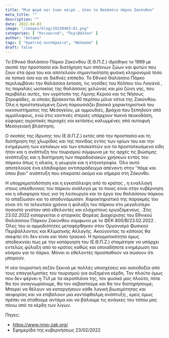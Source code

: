 ```yaml
---
title: "Μια φορά και έναν καιρό , ήταν το θαλάσσιο πάρκο Ζακύνθου"
meta_title: ""
description: ""
date: 2022-04-03
image: "/images/blog/20230403-01.png"
categories: [ "Κοινωνικά", "Περιβάλλον" ]
author: "Antama"
tags: [ "Κρατική ανεπάρκεια", "Θάλασσα" ]
draft: false
---
```


Το Εθνικό Θαλάσσιο Πάρκο Ζακύνθου (Ε.Θ.Π.Ζ.) ιδρύθηκε το 1999 με σκοπό την προστασία και διατήρηση των σπάνιων ζώων και
φυτών που ζουν στα όρια του και αποτελούν σημαντικότατη φυσική κληρονομιά τόσο σε τοπικό όσο και σε διεθνές επίπεδο. Το
Εθνικό Θαλάσσιο Πάρκο περιλαμβάνει την θαλάσσια έκταση, τις νησίδες του Κόλπου του Λαγανά , τις παραλίες ωοτοκίας της
θαλάσσιας χελώνας και μία ζώνη γης, που περιβάλει αυτές, τον υγρότοπο της Λίμνης Κεριού και τις Νήσους Στροφάδες, οι
οποίες βρίσκονται 40 περίπου μίλια νότια της Ζακύνθου. Όλη η προστατευόμενη ζώνη παρουσιάζει βασικά χαρακτηριστικά του
οικοσυστήματος της Μεσογείου, με αμμουδιές, βράχια που ξεπηδούν από αμμόλοφους, ενώ στις κοντινές στεριές υπάρχουν πυκνά
πευκοδάση, εύφορες αγροτικές περιοχές και εκτάσεις καλυμμένες από αυτοφυή Μεσογειακή βλάστηση.

Ο σκοπός της ίδρυσης του (Ε.Θ.Π.Ζ.) εκτός από την προστασία και τη διατήρηση της χλωρίδας και της πανίδας εντός των
ορίων του και την ενημέρωση των κατοίκων και των επισκεπτών για τα προστατευόμενα είδη ήταν και η ανάπτυξη του τουρισμού
σύμφωνα με τις αρχές τις βιώσιμης ανάπτυξης και η διατήρηση των παραδοσιακών χρήσεων εντός του πάρκου όπως η αλιεία, η
γεωργία και η κτηνοτροφία. Όλο αυτό αποτελούσε ένα ελπιδοφόρο αντιπαράδειγμα απέναντι στην ‘’πάμε και όπου βγει’’
ανάπτυξη που επικρατεί ακόμα και σήμερα στη Ζάκυνθο.

Η υποχρηματοδότηση και η εγκατάλειψη από το κράτος , η εναλλαγή στους υπεύθυνους του πάρκου ανάλογα με το ποιος είναι
στην κυβέρνηση και η αδιαφορία τους για τη λειτουργία και το έργο του θαλάσσιου πάρκου το απαξίωσαν και το αποδυνάμωσαν.
Χαρακτηριστικό της παρακμής του είναι ότι τα τελευταία χρόνια η φύλαξη του πάρκου στο μεγαλύτερο ποσοστό γινόταν από
εθελοντές και ελάχιστους εργαζόμενους . Στις 23.02.2022 καταργείται ο ιστορικός Φορέας Διαχείρισης του Εθνικού Θαλάσσιου
Πάρκου Ζακύνθου σύμφωνα με το ΦΕΚ 800/Β/23.02.2022 . Όλες του οι αρμοδιότητες μεταφέρθηκαν στον Οργανισμό Φυσικού
Περιβάλλοντος και Κλιματικής Αλλαγής. Ακούγοντας το κάποιος θα σκεφτεί ότι δεν είναι και τόσο τραγικό. Η πραγματικότητα
όμως αποδεικνύει πως με την κατάργηση του (Ε.Θ.Π.Ζ.) σταμάτησε να υπάρχει εντελώς φύλαξη από το κράτος καθώς και
οποιαδήποτε ενημέρωση του κόσμου για το πάρκο. Μόνοι οι εθελοντές προσπαθούν να σώσουν ότι μπορούν.

Η νέα τουριστική σεζόν ξεκινά με πολλές υποσχέσεις και αισιοδοξία από τους επαγγελματίες του τουρισμού για αυξημένα
κέρδη. Τον πλούτο όμως που δεν φέρνει η TUI με τα αεροπλάνα της, τον φυσικό μας πλούτο, πότε θα τον αναγνωρίσουμε, θα
τον σεβαστούμε και θα τον διατηρήσουμε; Μπορεί να θέλουν να καταργήσουν κάθε λογική βιωσιμότητας και αειφορίας και να
επιβάλουν μια κοντόφθαλμη ανάπτυξη , εμείς όμως πρέπει να σταθούμε αντάμα και να βάλουμε τις ανάγκες του τόπου μας πάνω
από τα κέρδη των λίγων.

Πηγες:

- https://www.nmp-zak.org/
- Εφημερίδα της κυβερνήσεως 23/02/2022
